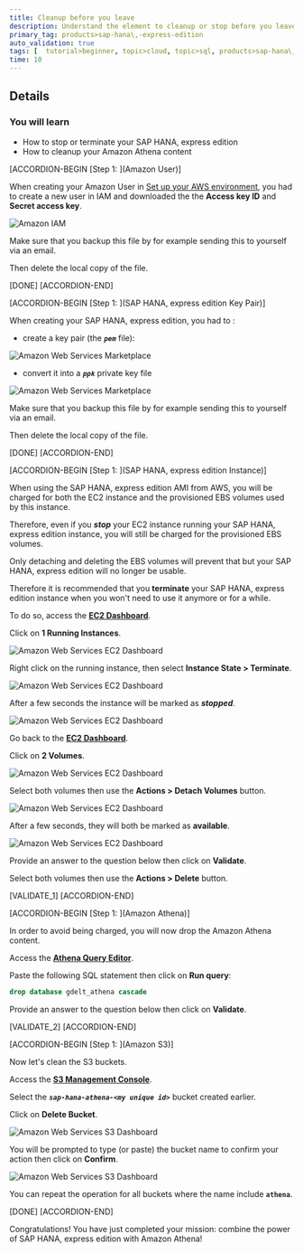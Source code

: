```yaml
---
title: Cleanup before you leave
description: Understand the element to cleanup or stop before you leave or pause
primary_tag: products>sap-hana\,-express-edition
auto_validation: true
tags: [  tutorial>beginner, topic>cloud, topic>sql, products>sap-hana\,-express-edition ]
time: 10
---
```


## Details
### You will learn  
  - How to stop or terminate your SAP HANA, express edition
  - How to cleanup your Amazon Athena content

[ACCORDION-BEGIN [Step 1: ](Amazon User)]

When creating your Amazon User in [Set up your AWS environment](https://developers.sap.com/tutorials/hxe-aws-athena-01.html), you had to create a new user in IAM and downloaded the the **Access key ID** and **Secret access key**.

![Amazon IAM](01.png)

Make sure that you backup this file by for example sending this to yourself via an email.

Then delete the local copy of the file.

[DONE]
[ACCORDION-END]

[ACCORDION-BEGIN [Step 1: ](SAP HANA, express edition Key Pair)]

When creating your SAP HANA, express edition, you had to :

- create a key pair (the ***`pem`*** file):

![Amazon Web Services Marketplace](02.png)

 - convert it into a ***`ppk`*** private key file

![Amazon Web Services Marketplace](03.png)

Make sure that you backup this file by for example sending this to yourself via an email.

Then delete the local copy of the file.

[DONE]
[ACCORDION-END]

[ACCORDION-BEGIN [Step 1: ](SAP HANA, express edition Instance)]

When using the SAP HANA, express edition AMI from AWS, you will be charged for both the EC2 instance and the provisioned EBS volumes used by this instance.

Therefore, even if you ***stop*** your EC2 instance running your SAP HANA, express edition instance, you will still be charged for the provisioned EBS volumes.

Only detaching and deleting the EBS volumes will prevent that but your SAP HANA, express edition will no longer be usable.

Therefore it is recommended that you **terminate** your SAP HANA, express edition instance when you won't need to use it anymore or for a while.

To do so, access the **<a href="https://console.aws.amazon.com/ec2" target="&#95;blank">EC2 Dashboard</a>**.

Click on **1 Running Instances**.

![Amazon Web Services EC2 Dashboard](04.png)

Right click on the running instance, then select **Instance State > Terminate**.

![Amazon Web Services EC2 Dashboard](05.png)

After a few seconds the instance will be marked as ***stopped***.

![Amazon Web Services EC2 Dashboard](06.png)

Go back to the **<a href="https://console.aws.amazon.com/ec2" target="&#95;blank">EC2 Dashboard</a>**.

Click on **2 Volumes**.

![Amazon Web Services EC2 Dashboard](07.png)

Select both volumes then use the **Actions > Detach Volumes** button.

![Amazon Web Services EC2 Dashboard](08.png)

After a few seconds, they will both be marked as **available**.

![Amazon Web Services EC2 Dashboard](09.png)

Provide an answer to the question below then click on **Validate**.

Select both volumes then use the **Actions > Delete** button.

[VALIDATE_1]
[ACCORDION-END]

[ACCORDION-BEGIN [Step 1: ](Amazon Athena)]

In order to avoid being charged, you will now drop the Amazon Athena content.

Access the **<a href="https://console.aws.amazon.com/athena" target="&#95;blank">Athena Query Editor</a>**.

Paste the following SQL statement then click on **Run query**:

```sql
drop database gdelt_athena cascade
```

Provide an answer to the question below then click on **Validate**.

[VALIDATE_2]
[ACCORDION-END]

[ACCORDION-BEGIN [Step 1: ](Amazon S3)]

Now let's clean the S3 buckets.

Access the **<a href="https://s3.console.aws.amazon.com/s3/home" target="&#95;blank">S3 Management Console</a>**.

Select the ***`sap-hana-athena-<my unique id>`*** bucket created earlier.

Click on **Delete Bucket**.

![Amazon Web Services S3 Dashboard](10.png)

You will be prompted to type (or paste) the bucket name to confirm your action then click on **Confirm**.

![Amazon Web Services S3 Dashboard](10.png)

You can repeat the operation for all buckets where the name include **`athena`**.

[DONE]
[ACCORDION-END]

Congratulations! You have just completed your mission: combine the power of SAP HANA, express edition with Amazon Athena!
